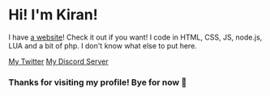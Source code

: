 # Hi! I'm Kiran!
I have [a website](https://kiranpl.com)!
Check it out if you want!
I code in HTML, CSS, JS, node.js, LUA and a bit of php.
I don't know what else to put here.

[My Twitter](https://twitter.com/hiimkiran_)
[My Discord Server](https://discord.gg/Kv9EChFgwu)

### Thanks for visiting my profile! Bye for now :wave:


